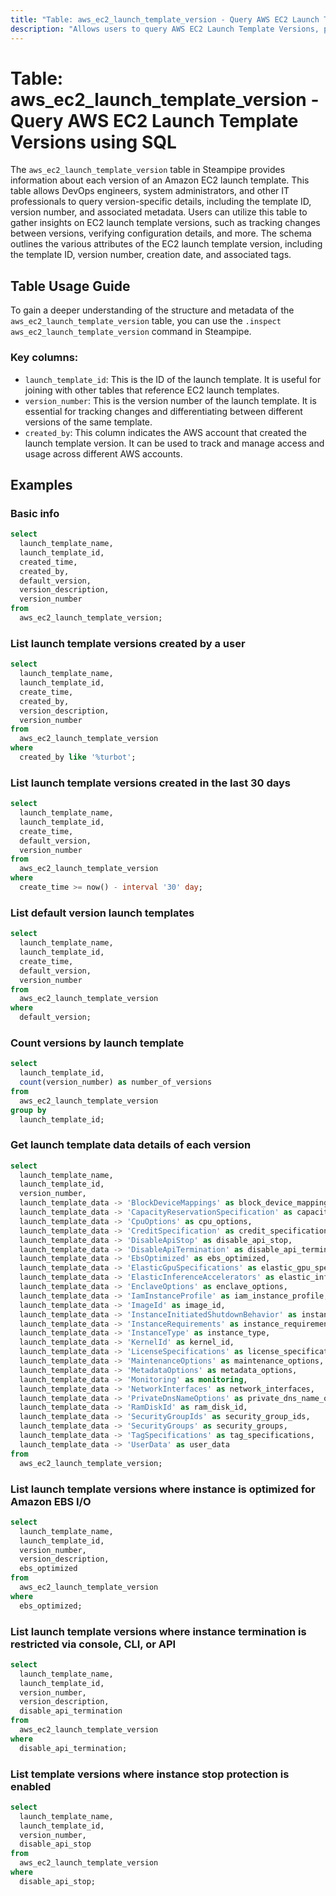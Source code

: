 ```yaml
---
title: "Table: aws_ec2_launch_template_version - Query AWS EC2 Launch Template Versions using SQL"
description: "Allows users to query AWS EC2 Launch Template Versions, providing details about each version of an Amazon EC2 launch template."
---
```


# Table: aws_ec2_launch_template_version - Query AWS EC2 Launch Template Versions using SQL

The `aws_ec2_launch_template_version` table in Steampipe provides information about each version of an Amazon EC2 launch template. This table allows DevOps engineers, system administrators, and other IT professionals to query version-specific details, including the template ID, version number, and associated metadata. Users can utilize this table to gather insights on EC2 launch template versions, such as tracking changes between versions, verifying configuration details, and more. The schema outlines the various attributes of the EC2 launch template version, including the template ID, version number, creation date, and associated tags.

## Table Usage Guide

To gain a deeper understanding of the structure and metadata of the `aws_ec2_launch_template_version` table, you can use the `.inspect aws_ec2_launch_template_version` command in Steampipe.

### Key columns:

- `launch_template_id`: This is the ID of the launch template. It is useful for joining with other tables that reference EC2 launch templates.
- `version_number`: This is the version number of the launch template. It is essential for tracking changes and differentiating between different versions of the same template.
- `created_by`: This column indicates the AWS account that created the launch template version. It can be used to track and manage access and usage across different AWS accounts.

## Examples

### Basic info

```sql
select
  launch_template_name,
  launch_template_id,
  created_time,
  created_by,
  default_version,
  version_description,
  version_number
from
  aws_ec2_launch_template_version;
```

### List launch template versions created by a user

```sql
select
  launch_template_name,
  launch_template_id,
  create_time,
  created_by,
  version_description,
  version_number
from
  aws_ec2_launch_template_version
where
  created_by like '%turbot';
```

### List launch template versions created in the last 30 days

```sql
select
  launch_template_name,
  launch_template_id,
  create_time,
  default_version,
  version_number
from
  aws_ec2_launch_template_version
where
  create_time >= now() - interval '30' day;
```

### List default version launch templates

```sql
select
  launch_template_name,
  launch_template_id,
  create_time,
  default_version,
  version_number
from
  aws_ec2_launch_template_version
where
  default_version;
```

### Count versions by launch template

```sql
select
  launch_template_id,
  count(version_number) as number_of_versions
from
  aws_ec2_launch_template_version
group by
  launch_template_id;
```

### Get launch template data details of each version

```sql
select
  launch_template_name,
  launch_template_id,
  version_number,
  launch_template_data -> 'BlockDeviceMappings' as block_device_mappings,
  launch_template_data -> 'CapacityReservationSpecification' as capacity_reservation_specification,
  launch_template_data -> 'CpuOptions' as cpu_options,
  launch_template_data -> 'CreditSpecification' as credit_specification,
  launch_template_data -> 'DisableApiStop' as disable_api_stop,
  launch_template_data -> 'DisableApiTermination' as disable_api_termination,
  launch_template_data -> 'EbsOptimized' as ebs_optimized,
  launch_template_data -> 'ElasticGpuSpecifications' as elastic_gpu_specifications,
  launch_template_data -> 'ElasticInferenceAccelerators' as elastic_inference_accelerators,
  launch_template_data -> 'EnclaveOptions' as enclave_options,
  launch_template_data -> 'IamInstanceProfile' as iam_instance_profile,
  launch_template_data -> 'ImageId' as image_id,
  launch_template_data -> 'InstanceInitiatedShutdownBehavior' as instance_initiated_shutdown_behavior,
  launch_template_data -> 'InstanceRequirements' as instance_requirements,
  launch_template_data -> 'InstanceType' as instance_type,
  launch_template_data -> 'KernelId' as kernel_id,
  launch_template_data -> 'LicenseSpecifications' as license_specifications,
  launch_template_data -> 'MaintenanceOptions' as maintenance_options,
  launch_template_data -> 'MetadataOptions' as metadata_options,
  launch_template_data -> 'Monitoring' as monitoring,
  launch_template_data -> 'NetworkInterfaces' as network_interfaces,
  launch_template_data -> 'PrivateDnsNameOptions' as private_dns_name_options,
  launch_template_data -> 'RamDiskId' as ram_disk_id,
  launch_template_data -> 'SecurityGroupIds' as security_group_ids,
  launch_template_data -> 'SecurityGroups' as security_groups,
  launch_template_data -> 'TagSpecifications' as tag_specifications,
  launch_template_data -> 'UserData' as user_data
from
  aws_ec2_launch_template_version;
```

### List launch template versions where instance is optimized for Amazon EBS I/O

```sql
select
  launch_template_name,
  launch_template_id,
  version_number,
  version_description,
  ebs_optimized
from
  aws_ec2_launch_template_version
where
  ebs_optimized;
```

### List launch template versions where instance termination is restricted via console, CLI, or API

```sql
select
  launch_template_name,
  launch_template_id,
  version_number,
  version_description,
  disable_api_termination
from
  aws_ec2_launch_template_version
where
  disable_api_termination;
```

### List template versions where instance stop protection is enabled

```sql
select
  launch_template_name,
  launch_template_id,
  version_number,
  disable_api_stop
from
  aws_ec2_launch_template_version
where
  disable_api_stop;
```
